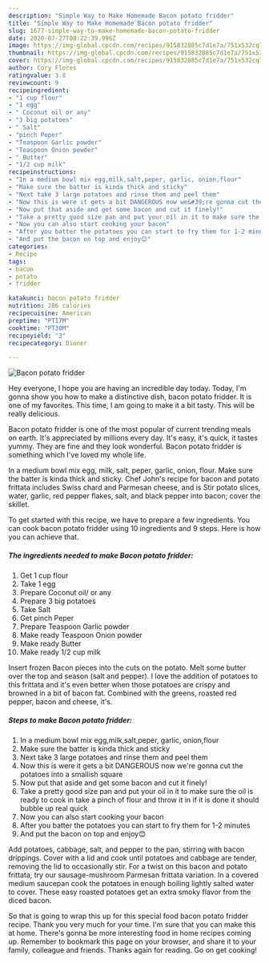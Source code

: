 ```yaml
---
description: "Simple Way to Make Homemade Bacon potato fridder"
title: "Simple Way to Make Homemade Bacon potato fridder"
slug: 1677-simple-way-to-make-homemade-bacon-potato-fridder
date: 2020-07-27T08:22:39.996Z
image: https://img-global.cpcdn.com/recipes/915832885c7d1e7a/751x532cq70/bacon-potato-fridder-recipe-main-photo.jpg
thumbnail: https://img-global.cpcdn.com/recipes/915832885c7d1e7a/751x532cq70/bacon-potato-fridder-recipe-main-photo.jpg
cover: https://img-global.cpcdn.com/recipes/915832885c7d1e7a/751x532cq70/bacon-potato-fridder-recipe-main-photo.jpg
author: Cory Flores
ratingvalue: 3.8
reviewcount: 9
recipeingredient:
- "1 cup flour"
- "1 egg"
- " Coconut oil or any"
- "3 big potatoes"
- " Salt"
- "pinch Peper"
- "Teaspoon Garlic powder"
- "Teaspoon Onion powder"
- " Butter"
- "1/2 cup milk"
recipeinstructions:
- "In a medium bowl mix egg,milk,salt,peper, garlic, onion,flour"
- "Make sure the batter is kinda thick and sticky"
- "Next take 3 large potatoes and rinse them and peel them"
- "Now this is were it gets a bit DANGEROUS now we&#39;re gonna cut the potatoes into a smallish square"
- "Now put that aside and get some bacon and cut it finely!"
- "Take a pretty good size pan and put your oil in it to make sure the oil is ready to cook in take a pinch of flour and throw it in if it is done it should bubble up real quick"
- "Now you can also start cooking your bacon"
- "After you batter the potatoes you can start to fry them for 1-2 minutes"
- "And put the bacon on top and enjoy😊"
categories:
- Recipe
tags:
- bacon
- potato
- fridder

katakunci: bacon potato fridder 
nutrition: 286 calories
recipecuisine: American
preptime: "PT17M"
cooktime: "PT30M"
recipeyield: "3"
recipecategory: Dinner

---
```



![Bacon potato fridder](https://img-global.cpcdn.com/recipes/915832885c7d1e7a/751x532cq70/bacon-potato-fridder-recipe-main-photo.jpg)

Hey everyone, I hope you are having an incredible day today. Today, I'm gonna show you how to make a distinctive dish, bacon potato fridder. It is one of my favorites. This time, I am going to make it a bit tasty. This will be really delicious.

Bacon potato fridder is one of the most popular of current trending meals on earth. It's appreciated by millions every day. It's easy, it's quick, it tastes yummy. They are fine and they look wonderful. Bacon potato fridder is something which I've loved my whole life.

In a medium bowl mix egg, milk, salt, peper, garlic, onion, flour. Make sure the batter is kinda thick and sticky. Chef John&#39;s recipe for bacon and potato frittata includes Swiss chard and Parmesan cheese, and is Stir potato slices, water, garlic, red pepper flakes, salt, and black pepper into bacon; cover the skillet.


To get started with this recipe, we have to prepare a few ingredients. You can cook bacon potato fridder using 10 ingredients and 9 steps. Here is how you can achieve that.

<!--inarticleads1-->

##### The ingredients needed to make Bacon potato fridder:

1. Get 1 cup flour
1. Take 1 egg
1. Prepare  Coconut oil/ or any
1. Prepare 3 big potatoes
1. Take  Salt
1. Get pinch Peper
1. Prepare Teaspoon Garlic powder
1. Make ready Teaspoon Onion powder
1. Make ready  Butter
1. Make ready 1/2 cup milk


Insert frozen Bacon pieces into the cuts on the potato. Melt some butter over the top and season (salt and pepper). I love the addition of potatoes to this frittata and it&#39;s even better when those potatoes are crispy and browned in a bit of bacon fat. Combined with the greens, roasted red pepper, bacon and cheese, it&#39;s. 

<!--inarticleads2-->

##### Steps to make Bacon potato fridder:

1. In a medium bowl mix egg,milk,salt,peper, garlic, onion,flour
1. Make sure the batter is kinda thick and sticky
1. Next take 3 large potatoes and rinse them and peel them
1. Now this is were it gets a bit DANGEROUS now we&#39;re gonna cut the potatoes into a smallish square
1. Now put that aside and get some bacon and cut it finely!
1. Take a pretty good size pan and put your oil in it to make sure the oil is ready to cook in take a pinch of flour and throw it in if it is done it should bubble up real quick
1. Now you can also start cooking your bacon
1. After you batter the potatoes you can start to fry them for 1-2 minutes
1. And put the bacon on top and enjoy😊


Add potatoes, cabbage, salt, and pepper to the pan, stirring with bacon drippings. Cover with a lid and cook until potatoes and cabbage are tender, removing the lid to occasionally stir. For a twist on this bacon and potato frittata, try our sausage-mushroom Parmesan frittata variation. In a covered medium saucepan cook the potatoes in enough boiling lightly salted water to cover. These easy roasted potatoes get an extra smoky flavor from the diced bacon. 

So that is going to wrap this up for this special food bacon potato fridder recipe. Thank you very much for your time. I'm sure that you can make this at home. There's gonna be more interesting food in home recipes coming up. Remember to bookmark this page on your browser, and share it to your family, colleague and friends. Thanks again for reading. Go on get cooking!
